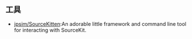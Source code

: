 

## 工具

* [jpsim/SourceKitten](https://github.com/jpsim/SourceKitten):An adorable little framework and command line tool for interacting with SourceKit.
